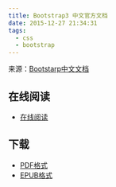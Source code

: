 ```yaml
---
title: Bootstrap3 中文官方文档
date: 2015-12-27 21:34:31
tags:
  - css
  - bootstrap
---
```


来源：[Bootstarp中文文档](http://v3.bootcss.com/)

<!--more-->

## 在线阅读 ##

* [在线阅读](http://wiki.jikexueyuan.com/project/bootstrap/)

## 下载 ##

+ [PDF格式](http://wiki.jikexueyuan.com/download/bootstrap/pdf/)
+ [EPUB格式](http://wiki.jikexueyuan.com/download/bootstrap/epub/)